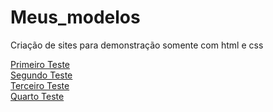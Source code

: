# Meus_modelos
 Criação de sites para demonstração somente com html e css
 
 <a href="https://andrefonsecafontes.github.io/Meus_modelos/Testes/first_test/teste001.html" target="_blank">Primeiro Teste</a> 
 <br>
 <a href="https://andrefonsecafontes.github.io/Meus_modelos/Testes/first_test/teste002.html" target="_blank">Segundo Teste</a>
 <br>
 <a href="https://andrefonsecafontes.github.io/Meus_modelos/Testes/seconde_test/index.html" target="_blank">Terceiro Teste</a>
 <br>
  <a href="https://andrefonsecafontes.github.io/Meus_modelos/Testes/third_test/menu button.html" target="_blank">Quarto Teste</a>

